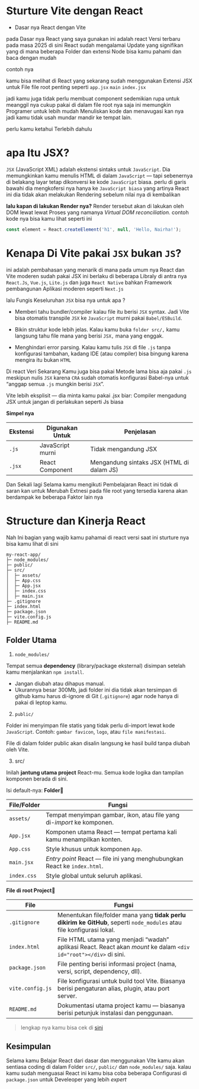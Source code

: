 # Sturture Vite dengan React 

- Dasar nya React dengan Vite

pada Dasar nya React yang saya gunakan ini adalah react Versi terbaru pada masa 2025 
di sini React sudah mengalamai Update yang signifikan yang di mana beberapa Folder dan extensi Node bisa kamu 
pahami dan baca dengan mudah 

contoh nya 

kamu bisa melihat di React yang sekarang sudah menggunakan Extensi JSX untuk File file root penting seperti
`app.jsx`
`main`
`index.jsx`

jadi kamu juga tidak perlu membuat component sedemikian rupa untuk meanggil nya cukup pakai di dalam file root nya saja 
ini memungkin Programer untuk lebih mudah Menuliskan kode dan menavugasi kan nya jadi kamu tidak usah mundar mandir ke tempat lain.

perlu kamu ketahui Terlebih dahulu

# apa Itu JSX?

`JSX` (JavaScript XML) adalah ekstensi sintaks untuk `JavaScript`.
Dia memungkinkan kamu menulis HTML di dalam `JavaScript` — tapi sebenernya di belakang layar tetap dikonversi ke kode `JavaScript` biasa.
perlu di garis bawahi dia mengkofersi nya hanya ke `JavaScript biasa` yang artinya React ini dia tidak akan melakukan Rendering sebelum nilai nya di kembalikan

**lalu kapan di lakukan Render nya?** Render tersebut akan di lakukan oleh  DOM lewat lewat Proses yang namanya *Virtual DOM reconciliation.*
contoh kode nya bisa kamu lihat seperti ini 
```jsx
const element = React.createElement('h1', null, 'Hello, Nairha!');
```

# Kenapa Di Vite pakai `JSX` bukan `JS`?

ini adalah pembahasan yang menarik di mana pada umum nya React dan Vite moderen sudah pakai JSX
ini berlaku di beberapa Libraly di antra nya `React.Js`, `Vue.js`, `Lite.js` dan juga `React Native` bahkan 
Framework pembangunan Aplikasi moderen seperti `Next.js`

lalu Fungis Keseluruhan `JSX`
 bisa nya untuk apa ?

- Memberi tahu bundler/compiler kalau file itu berisi `JSX` syntax.
Jadi Vite bisa otomatis transpile `JSX` ke `JavaScript` murni pakai `Babel/ESBuild`.

- Bikin struktur kode lebih jelas.
Kalau kamu buka `folder src/,` kamu langsung tahu file mana yang berisi `JSX,` mana yang enggak.

- Menghindari error parsing.
Kalau kamu tulis `JSX` di file `.js` tanpa konfigurasi tambahan, kadang IDE (atau compiler) bisa bingung karena mengira itu bukan `HTML`

Di react Veri Sekarang Kamu juga bisa pakai Metode lama bisa aja pakai `.js` meskipun nulis `JSX`
karena `CRA` sudah otomatis konfigurasi Babel-nya untuk “anggap semua `.js` mungkin berisi `JSX`”.

Vite lebih eksplisit — dia minta kamu pakai .jsx biar: Compiler mengadung JSX untuk jangan di perlakukan 
seperti Js biasa 

**Simpel nya**

| Ekstensi | Digunakan Untuk  | Penjelasan                                |
| -------- | ---------------- | ----------------------------------------- |
| `.js`    | JavaScript murni | Tidak mengandung JSX                      |
| `.jsx`   | React Component  | Mengandung sintaks JSX (HTML di dalam JS) |

Dan Sekali lagi Selama kamu mengikuti Pembelajaran React ini tidak di saran kan untuk Merubah Extnesi pada file root 
yang tersedia karena akan berdampak ke beberapa Faktor lain nya


# Structure dan Kinerja React 

Nah Ini bagian yang wajib kamu pahamai di react versi saat ini sturture nya bisa kamu lihat di sini 

```pgsql
my-react-app/
├─ node_modules/
├─ public/
├─ src/
│  ├─ assets/
│  ├─ App.css
│  ├─ App.jsx
│  ├─ index.css
│  ├─ main.jsx
├─ .gitignore
├─ index.html
├─ package.json
├─ vite.config.js
├─ README.md
```

## Folder Utama 

1. `node_modules/`

Tempat semua **dependency** (library/package eksternal) disimpan setelah kamu menjalankan `npm install`.
- Jangan diubah atau dihapus manual.
- Ukurannya besar 300Mb, jadi folder ini dia tidak akan tersimpan di github kamu harus di-ignore di Git (`.gitignore`)
agar node hanya di pakai di leptop kamu.

2. `public/`

Folder ini menyimpan file statis yang tidak perlu di-import lewat kode `JavaScript`.
Contoh: `gambar favicon`, `logo`, atau `file manifestasi`.

File di dalam folder public akan disalin langsung ke hasil build tanpa diubah oleh Vite.

3. src/

Inilah **jantung utama project** React-mu.
Semua kode logika dan tampilan komponen berada di sini.

Isi default-nya:
**Folder📁**

| File/Folder | Fungsi                                                                   |
| ----------- | ------------------------------------------------------------------------ |
| `assets/`   | Tempat menyimpan gambar, ikon, atau file yang di-*import* ke komponen.   |
| `App.jsx`   | Komponen utama React — tempat pertama kali kamu menampilkan konten.      |
| `App.css`   | Style khusus untuk komponen `App`.                                       |
| `main.jsx`  | *Entry point* React — file ini yang menghubungkan React ke `index.html`. |
| `index.css` | Style global untuk seluruh aplikasi.                                     |


**File di root Project📄**

| File             | Fungsi                                                                                                                  |
| ---------------- | ----------------------------------------------------------------------------------------------------------------------- |
| `.gitignore`     | Menentukan file/folder mana yang **tidak perlu dikirim ke GitHub**, seperti `node_modules` atau file konfigurasi lokal. |
| `index.html`     | File HTML utama yang menjadi “wadah” aplikasi React. React akan *mount* ke dalam `<div id="root"></div>` di sini.       |
| `package.json`   | File penting berisi informasi project (nama, versi, script, dependency, dll).                                           |
| `vite.config.js` | File konfigurasi untuk build tool Vite. Biasanya berisi pengaturan alias, plugin, atau port server.                     |
| `README.md`      | Dokumentasi utama project kamu — biasanya berisi petunjuk instalasi dan penggunaan.                                     |


> lengkap nya kamu bisa cek di [sini](/Books/Perpustakaan/Stuctur%20React.md)

## Kesimpulan

Selama kamu Belajar React dari dasar dan menggunakan Vite kamu akan sentiasa coding di dalam Folder `src/`, `public/` dan `node_modules/` saja. kalau kamu sudah menguasai React ini kamu bisa coba beberapa Configurasi di `package.json` untuk Develeoper yang lebih *expert*
